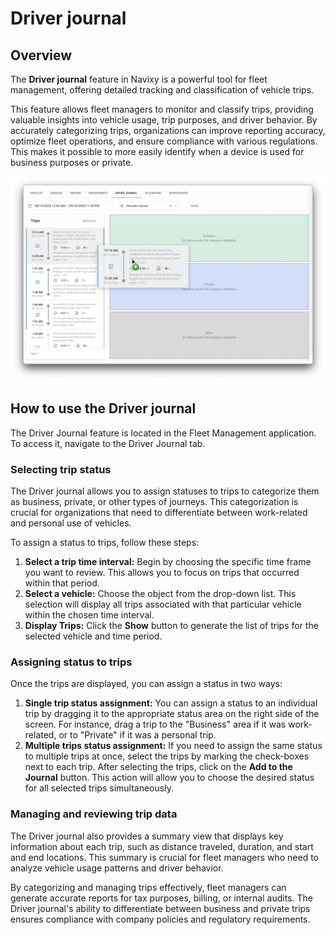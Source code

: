 # Driver journal

## Overview

The **Driver journal** feature in Navixy is a powerful tool for fleet management, offering detailed tracking and classification of vehicle trips.

This feature allows fleet managers to monitor and classify trips, providing valuable insights into vehicle usage, trip purposes, and driver behavior. By accurately categorizing trips, organizations can improve reporting accuracy, optimize fleet operations, and ensure compliance with various regulations. This makes it possible to more easily identify when a device is used for business purposes or private.

![image-20240814-181444.png](../attachments/image-20240814-181444.png)

## How to use the Driver journal

The Driver Journal feature is located in the Fleet Management application. To access it, navigate to the Driver Journal tab.

### Selecting trip status

The Driver journal allows you to assign statuses to trips to categorize them as business, private, or other types of journeys. This categorization is crucial for organizations that need to differentiate between work-related and personal use of vehicles.

To assign a status to trips, follow these steps:

1. **Select a trip time interval:** Begin by choosing the specific time frame you want to review. This allows you to focus on trips that occurred within that period.
2. **Select a vehicle:** Choose the object from the drop-down list. This selection will display all trips associated with that particular vehicle within the chosen time interval.
3. **Display Trips:** Click the **Show** button to generate the list of trips for the selected vehicle and time period.

### Assigning status to trips

Once the trips are displayed, you can assign a status in two ways:

1. **Single trip status assignment:** You can assign a status to an individual trip by dragging it to the appropriate status area on the right side of the screen. For instance, drag a trip to the "Business" area if it was work-related, or to "Private" if it was a personal trip.
2. **Multiple trips status assignment:** If you need to assign the same status to multiple trips at once, select the trips by marking the check-boxes next to each trip. After selecting the trips, click on the **Add to the Journal** button. This action will allow you to choose the desired status for all selected trips simultaneously.

### Managing and reviewing trip data

The Driver journal also provides a summary view that displays key information about each trip, such as distance traveled, duration, and start and end locations. This summary is crucial for fleet managers who need to analyze vehicle usage patterns and driver behavior.

By categorizing and managing trips effectively, fleet managers can generate accurate reports for tax purposes, billing, or internal audits. The Driver journal's ability to differentiate between business and private trips ensures compliance with company policies and regulatory requirements.
